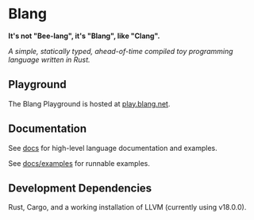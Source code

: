 # Blang

**It's not "Bee-lang", it's "Blang", like "Clang".**

_A simple, statically typed, ahead-of-time compiled toy programming language written in Rust._

## Playground

The Blang Playground is hosted at [play.blang.net](https://play.blang.net).

## Documentation

See [docs](docs) for high-level language documentation and examples.

See [docs/examples](docs/examples) for runnable examples.

## Development Dependencies

Rust, Cargo, and a working installation of LLVM (currently using v18.0.0).
